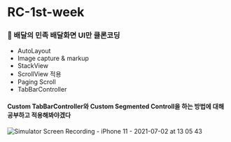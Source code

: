 # RC-1st-week


### :hamburger: 배달의 민족 배달화면 UI만 클론코딩
- AutoLayout
- Image capture & markup
- StackView
- ScrollView 적용 
- Paging Scroll
- TabBarController

#### Custom TabBarController와 Custom Segmented Controll을 하는 방법에 대해 공부하고 적용해봐야겠다

![Simulator Screen Recording - iPhone 11 - 2021-07-02 at 13 05 43](https://user-images.githubusercontent.com/68727819/124218995-56729980-db36-11eb-8eb0-6d5523e0167f.gif)
